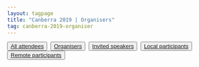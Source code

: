 ```yaml
---
layout: tagpage
title: "Canberra 2019 | Organisers"
tag: canberra-2019-organiser
---
```

<button class="button"><a class="linkbutton" href="/tag/canberra-2019-people">
  All attendees
</a></button>&nbsp;
<button class="button"><a class="linkbutton" href="/tag/canberra-2019-organiser">
  Organisers
</a></button>&nbsp;
<button class="button"><a class="linkbutton" href="/tag/canberra-2019-speaker">
  Invited speakers
</a></button>&nbsp;
<button class="button"><a class="linkbutton" href="/tag/canberra-2019-participant">
  Local participants
</a></button>&nbsp;
<button class="button"><a class="linkbutton" href="/tag/canberra-2019-remote">
  Remote participants
</a></button>